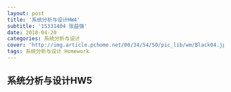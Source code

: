 ```yaml
---
layout: post
title: '系统分析与设计HW4'
subtitle: '15331404 张益强'
date: 2018-04-20
categories: 系统分析与设计  
cover: 'http://img.article.pchome.net/00/34/54/50/pic_lib/wm/Black04.jpg'
tags: 系统分析与设计 Homework
---
```


## 系统分析与设计HW5

